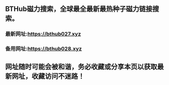 ## **BTHub磁力搜索，全球最全最新最热种子磁力链接搜索。**
### 最新网址:<a href="https://bthub027.xyz" target="_blank">https://bthub027.xyz</a>
### 备用网址:<a href="https://bthub028.xyz" target="_blank">https://bthub028.xyz</a>
## 网址随时可能会被和谐，务必收藏或分享本页以获取最新网址，收藏访问不迷路！

     



